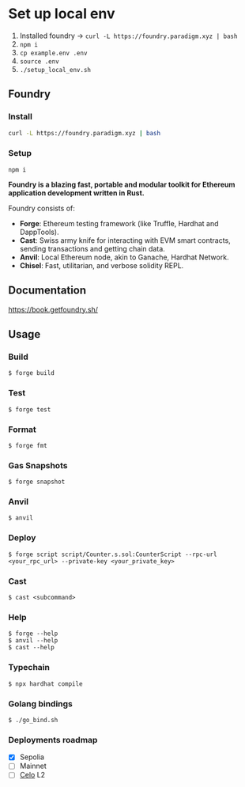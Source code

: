 # Set up local env

1. Installed foundry -> `curl -L https://foundry.paradigm.xyz | bash`
2. `npm i`
3. `cp example.env .env`
4. `source .env`
5. `./setup_local_env.sh`

## Foundry

### Install

```bash
curl -L https://foundry.paradigm.xyz | bash
```

### Setup

`npm i`

**Foundry is a blazing fast, portable and modular toolkit for Ethereum application development written in Rust.**

Foundry consists of:

-   **Forge**: Ethereum testing framework (like Truffle, Hardhat and DappTools).
-   **Cast**: Swiss army knife for interacting with EVM smart contracts, sending transactions and getting chain data.
-   **Anvil**: Local Ethereum node, akin to Ganache, Hardhat Network.
-   **Chisel**: Fast, utilitarian, and verbose solidity REPL.

## Documentation

https://book.getfoundry.sh/

## Usage

### Build

```shell
$ forge build
```

### Test

```shell
$ forge test
```

### Format

```shell
$ forge fmt
```

### Gas Snapshots

```shell
$ forge snapshot
```

### Anvil

```shell
$ anvil
```

### Deploy

```shell
$ forge script script/Counter.s.sol:CounterScript --rpc-url <your_rpc_url> --private-key <your_private_key>
```

### Cast

```shell
$ cast <subcommand>
```

### Help

```shell
$ forge --help
$ anvil --help
$ cast --help
```

### Typechain

```shell
$ npx hardhat compile
```

### Golang bindings

```shell
$ ./go_bind.sh
```

### Deployments roadmap

- [x] Sepolia
- [ ] Mainnet
- [ ] [Celo](https://celo.org) L2
